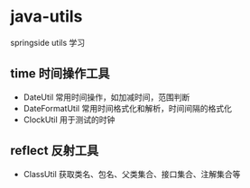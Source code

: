 # java-utils
springside utils 学习
## time 时间操作工具
- DateUtil 常用时间操作，如加减时间，范围判断
- DateFormatUtil 常用时间格式化和解析，时间间隔的格式化
- ClockUtil 用于测试的时钟
## reflect 反射工具
- ClassUtil 获取类名、包名、父类集合、接口集合、注解集合等

